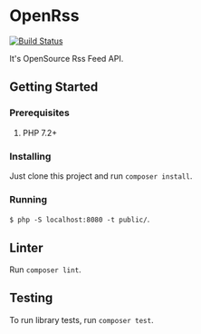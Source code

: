 # OpenRss
[![Build Status](https://travis-ci.org/ricardotulio/OpenRss.svg?branch=master)](https://travis-ci.org/ricardotulio/OpenRss)

It's OpenSource Rss Feed API.

## Getting Started
### Prerequisites
1. PHP 7.2+

### Installing
Just clone this project and run `composer install`.

### Running
`$ php -S localhost:8080 -t public/`.

## Linter
Run `composer lint`.

## Testing
To run library tests, run `composer test`.
